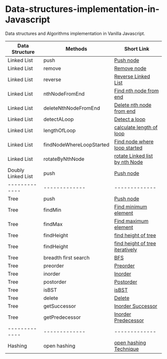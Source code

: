 # Data-structures-implementation-in-Javascript
Data structures and Algorithms implementation in Vanilla Javascript.

| Data Structure  | Methods | Short Link |
| ------------- | ------------- | ------------- |
| Linked List  | push  | [Push node](https://github.com/vishwa9/Data-structures-implementation-in-Javascript/blob/master/src/LinkedList.js#L7) |
| Linked List  | remove  | [Remove node](https://github.com/vishwa9/Data-structures-implementation-in-Javascript/blob/master/src/LinkedList.js#L24) |
| Linked List  | reverse | [Reverse Linked List](https://github.com/vishwa9/Data-structures-implementation-in-Javascript/blob/master/src/LinkedList.js#L47) |
| Linked List  | nthNodeFromEnd | [Find nth node from end](https://github.com/vishwa9/Data-structures-implementation-in-Javascript/blob/master/src/LinkedList.js#L63) |
| Linked List  | deleteNthNodeFromEnd | [Delete nth node from end](https://github.com/vishwa9/Data-structures-implementation-in-Javascript/blob/master/src/LinkedList.js#L85) |
| Linked List | detectALoop | [Detect a loop](https://github.com/vishwa9/Data-structures-implementation-in-Javascript/blob/master/src/LinkedList.js#L120) |
| Linked List | lengthOfLoop | [calculate length of loop](https://github.com/vishwa9/Data-structures-implementation-in-Javascript/blob/master/src/LinkedList.js#L140) |
| Linked List | findNodeWhereLoopStarted | [Find node where loop started](https://github.com/vishwa9/Data-structures-implementation-in-Javascript/blob/master/src/LinkedList.js#L156) |
| Linked List | rotateByNthNode | [rotate Linked list by nth Node](https://github.com/vishwa9/Data-structures-implementation-in-Javascript/blob/master/src/LinkedList.js#L175) |
| Doubly Linked List | push | [Push node](https://github.com/vishwa9/Data-structures-implementation-in-Javascript/blob/master/src/LinkedList.js#L203) |
| ------------- | ------------- | ------------- |
| Tree | push | [Push node](https://github.com/vishwa9/Data-structures-implementation-in-Javascript/blob/master/src/tree.js#L13) |
| Tree | findMin | [Find minimum element](https://github.com/vishwa9/Data-structures-implementation-in-Javascript/blob/master/src/tree.js#L38) |
| Tree | findMax | [Find maximum element](https://github.com/vishwa9/Data-structures-implementation-in-Javascript/blob/master/src/tree.js#L49) |
| Tree | findHeight | [find height of tree](https://github.com/vishwa9/Data-structures-implementation-in-Javascript/blob/master/src/tree.js#L60) |
| Tree | findHeight | [find height of tree iteratively](https://github.com/vishwa9/Data-structures-implementation-in-Javascript/blob/master/src/tree.js#L68) |
| Tree | breadth first search | [BFS](https://github.com/vishwa9/Data-structures-implementation-in-Javascript/blob/master/src/tree.js#L97) |
| Tree | preorder | [Preorder](https://github.com/vishwa9/Data-structures-implementation-in-Javascript/blob/master/src/tree.js#L116) |
| Tree | inorder | [Inorder](https://github.com/vishwa9/Data-structures-implementation-in-Javascript/blob/master/src/tree.js#L126) |
| Tree | postorder | [Postorder](https://github.com/vishwa9/Data-structures-implementation-in-Javascript/blob/master/src/tree.js#L126) |
| Tree | isBST | [isBST](https://github.com/vishwa9/Data-structures-implementation-in-Javascript/blob/master/src/tree.js#L146) |
| Tree | delete | [Delete](https://github.com/vishwa9/Data-structures-implementation-in-Javascript/blob/master/src/tree.js#L165) |
| Tree | getSuccessor | [Inorder Successor](https://github.com/vishwa9/Data-structures-implementation-in-Javascript/blob/master/src/tree.js#L208) |
| Tree | getPredecessor | [Inorder Predecessor](https://github.com/vishwa9/Data-structures-implementation-in-Javascript/blob/master/src/tree.js#L232) |
| ------------- | ------------- | ------------- |
| Hashing | open hashing | [open hashing Technique](https://github.com/vishwa9/Data-structures-implementation-in-Javascript/blob/master/src/HashTables.js#L16) |
